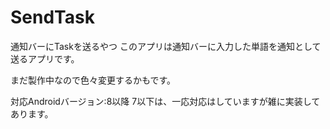 # SendTask
通知バーにTaskを送るやつ
このアプリは通知バーに入力した単語を通知として送るアプリです。

まだ製作中なので色々変更するかもです。

対応Androidバージョン:8以降
7以下は、一応対応はしていますが雑に実装してあります。
